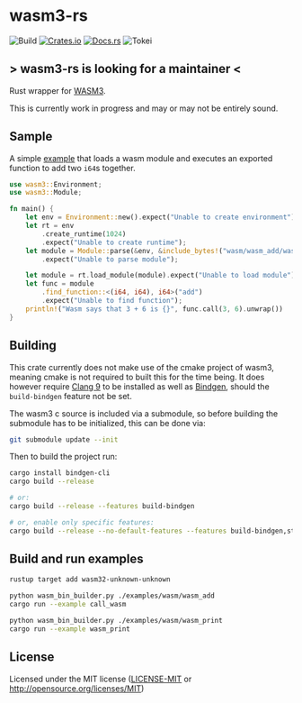 # wasm3-rs

![Build](https://github.com/wasm3/wasm3-rs/workflows/Rust/badge.svg?branch=master)
[![Crates.io](https://img.shields.io/crates/v/wasm3.svg)](https://crates.io/crates/wasm3)
[![Docs.rs](https://docs.rs/wasm3/badge.svg)](https://docs.rs/wasm3)
![Tokei](https://tokei.rs/b1/github/wasm3/wasm3-rs)

## > wasm3-rs is looking for a maintainer <

Rust wrapper for [WASM3](https://github.com/wasm3/wasm3).

This is currently work in progress and may or may not be entirely sound.

## Sample

A simple [example](./examples/call_wasm.rs) that loads a wasm module and executes an exported function to add two `i64`s together.

```rust
use wasm3::Environment;
use wasm3::Module;

fn main() {
    let env = Environment::new().expect("Unable to create environment");
    let rt = env
        .create_runtime(1024)
        .expect("Unable to create runtime");
    let module = Module::parse(&env, &include_bytes!("wasm/wasm_add/wasm_add.wasm")[..])
        .expect("Unable to parse module");

    let module = rt.load_module(module).expect("Unable to load module");
    let func = module
        .find_function::<(i64, i64), i64>("add")
        .expect("Unable to find function");
    println!("Wasm says that 3 + 6 is {}", func.call(3, 6).unwrap())
}
```

## Building

This crate currently does not make use of the cmake project of wasm3, meaning cmake is not required to built this for the time being.
It does however require [Clang 9](https://releases.llvm.org/download.html#9.0.0) to be installed as well as [Bindgen](https://github.com/rust-lang/rust-bindgen), should the `build-bindgen` feature not be set.

The wasm3 c source is included via a submodule, so before building the submodule has to be initialized, this can be done via:
```sh
git submodule update --init
```

Then to build the project run:

```sh
cargo install bindgen-cli
cargo build --release

# or:
cargo build --release --features build-bindgen

# or, enable only specific features:
cargo build --release --no-default-features --features build-bindgen,std,use-32bit-slots,wasi
```


## Build and run examples

```sh
rustup target add wasm32-unknown-unknown

python wasm_bin_builder.py ./examples/wasm/wasm_add
cargo run --example call_wasm

python wasm_bin_builder.py ./examples/wasm/wasm_print
cargo run --example wasm_print
```


## License

Licensed under the MIT license ([LICENSE-MIT](LICENSE-MIT) or <http://opensource.org/licenses/MIT>)
